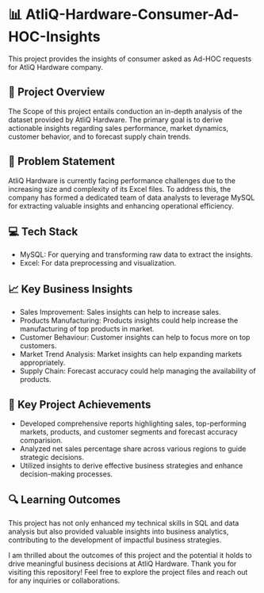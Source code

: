 # 📊 AtliQ-Hardware-Consumer-Ad-HOC-Insights
This project provides the insights of consumer asked as Ad-HOC requests for AtliQ Hardware company.

## 🧾 Project Overview
The Scope of this project entails conduction an in-depth analysis of the dataset provided by AtliQ Hardware. The primary goal is to derive actionable insights regarding sales performance, market dynamics, customer behavior, and to forecast supply chain trends.

## 📝 Problem Statement
AtliQ Hardware is currently facing performance challenges due to the increasing size and complexity of its Excel files. To address this, the company has formed a dedicated team of data analysts to leverage MySQL for extracting valuable insights and enhancing operational efficiency.

## 💻 Tech Stack
- MySQL: For querying and transforming raw data to extract the insights.
- Excel: For data preprocessing and visualization.

## 📈 Key Business Insights
- Sales Improvement: Sales insights can help to increase sales.
- Products Manufacturing: Products insights could help increase the manufacturing of top products in market.
- Customer Behaviour: Customer insights can help to focus more on top customers.
- Market Trend Analysis: Market insights can help expanding markets appropriately.
- Supply Chain: Forecast accuracy could help managing the availability of products.

## 📌 Key Project Achievements
- Developed comprehensive reports highlighting sales, top-performing markets, products, and customer segments and forecast accuracy comparision.
- Analyzed net sales percentage share across various regions to guide strategic decisions.
- Utilized insights to derive effective business strategies and enhance decision-making processes.

## 🔍 Learning Outcomes
This project has not only enhanced my technical skills in SQL and data analysis but also provided valuable insights into business analytics, contributing to the development of impactful business strategies.

I am thrilled about the outcomes of this project and the potential it holds to drive meaningful business decisions at AtliQ Hardware. Thank you for visiting this repository! Feel free to explore the project files and reach out for any inquiries or collaborations.
